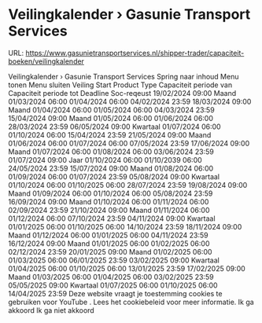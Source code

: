 # Veilingkalender › Gasunie Transport Services

URL: https://www.gasunietransportservices.nl/shipper-trader/capaciteit-boeken/veilingkalender

Veilingkalender › Gasunie Transport Services
Spring naar inhoud
Menu tonen
Menu sluiten
Veiling Start
Product Type
Capaciteit
periode van
Capaciteit
periode tot
Deadline Soc-reqeust
19/02/2024 09:00
Maand
01/03/2024 06:00
01/04/2024 06:00
04/02/2024 23:59
18/03/2024 09:00
Maand
01/04/2024 06:00
01/05/2024 06:00
04/03/2024 23:59
15/04/2024 09:00
Maand
01/05/2024 06:00
01/06/2024 06:00
28/03/2024 23:59
06/05/2024 09:00
Kwartaal
01/07/2024 06:00
01/10/2024 06:00
15/04/2024 23:59
21/05/2024 09:00
Maand
01/06/2024 06:00
01/07/2024 06:00
07/05/2024 23:59
17/06/2024 09:00
Maand
01/07/2024 06:00
01/08/2024 06:00
03/06/2024 23:59
01/07/2024 09:00
Jaar
01/10/2024 06:00
01/10/2039 06:00
24/05/2024 23:59
15/07/2024 09:00
Maand
01/08/2024 06:00
01/09/2024 06:00
01/07/2024 23:59
05/08/2024 09:00
Kwartaal
01/10/2024 06:00
01/10/2025 06:00
28/07/2024 23:59
19/08/2024 09:00
Maand
01/09/2024 06:00
01/10/2024 06:00
05/08/2024 23:59
16/09/2024 09:00
Maand
01/10/2024 06:00
01/11/2024 06:00
02/09/2024 23:59
21/10/2024 09:00
Maand
01/11/2024 06:00
01/12/2024 06:00
07/10/2024 23:59
04/11/2024 09:00
Kwartaal
01/01/2025 06:00
01/10/2025 06:00
14/10/2024 23:59
18/11/2024 09:00
Maand
01/12/2024 06:00
01/01/2025 06:00
04/11/2024 23:59
16/12/2024 09:00
Maand
01/01/2025 06:00
01/02/2025 06:00
02/12/2024 23:59
20/01/2025 09:00
Maand
01/02/2025 06:00
01/03/2025 06:00
06/01/2025 23:59
03/02/2025 09:00
Kwartaal
01/04/2025 06:00
01/10/2025 06:00
13/01/2025 23:59
17/02/2025 09:00
Maand
01/03/2025 06:00
01/04/2025 06:00
03/02/2025 23:59
05/05/2025 09:00
Kwartaal
01/07/2025 06:00
01/10/2025 06:00
14/04/2025 23:59
Deze website vraagt je toestemming cookies te gebruiken voor
YouTube
. Lees het
cookiebeleid
voor meer informatie.
Ik ga akkoord
Ik ga niet akkoord